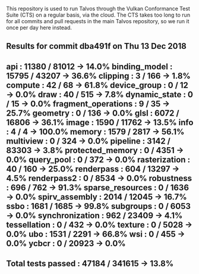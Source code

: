 This repository is used to run Talvos through the Vulkan Conformance
Test Suite (CTS) on a regular basis, via the cloud. The CTS takes too
long to run for all commits and pull requests in the main Talvos
repository, so we run it once per day here instead.

Results for commit dba491f on Thu 13 Dec 2018
-----------------------------------------------
api                 :  11380 /  81012 ->  14.0%
binding_model       :  15795 /  43207 ->  36.6%
clipping            :      3 /    166 ->   1.8%
compute             :     42 /     68 ->  61.8%
device_group        :      0 /     12 ->   0.0%
draw                :     40 /    515 ->   7.8%
dynamic_state       :      0 /     15 ->   0.0%
fragment_operations :      9 /     35 ->  25.7%
geometry            :      0 /    136 ->   0.0%
glsl                :   6072 /  16806 ->  36.1%
image               :   1590 /  11762 ->  13.5%
info                :      4 /      4 -> 100.0%
memory              :   1579 /   2817 ->  56.1%
multiview           :      0 /    324 ->   0.0%
pipeline            :   3142 /  83303 ->   3.8%
protected_memory    :      0 /   4351 ->   0.0%
query_pool          :      0 /    372 ->   0.0%
rasterization       :     40 /    160 ->  25.0%
renderpass          :    604 /  13297 ->   4.5%
renderpass2         :      0 /   8534 ->   0.0%
robustness          :    696 /    762 ->  91.3%
sparse_resources    :      0 /   1636 ->   0.0%
spirv_assembly      :   2014 /  12045 ->  16.7%
ssbo                :   1681 /   1685 ->  99.8%
subgroups           :      0 /   6053 ->   0.0%
synchronization     :    962 /  23409 ->   4.1%
tessellation        :      0 /    432 ->   0.0%
texture             :      0 /   5028 ->   0.0%
ubo                 :   1531 /   2291 ->  66.8%
wsi                 :      0 /    455 ->   0.0%
ycbcr               :      0 /  20923 ->   0.0%
-----------------------------------------------
Total tests passed  :  47184 / 341615 ->  13.8%
-----------------------------------------------
